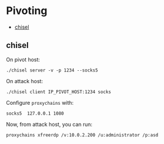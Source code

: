 # Pivoting

- [chisel](#chisel)

## chisel

On pivot host:

```
./chisel server -v -p 1234 --socks5
```

On attack host:

```
./chisel client IP_PIVOT_HOST:1234 socks
```

Configure `proxychains` with:

```
socks5	127.0.0.1 1080
```

Now, from attack host, you can run:

```
proxychains xfreerdp /v:10.0.2.200 /u:administrator /p:asd
```
